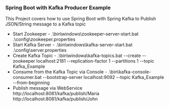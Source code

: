 ### Spring Boot with Kafka Producer Example
This Project covers how to use Spring Boot with Spring Kafka to Publish JSON/String message to a Kafka topic
* Start Zookeeper - .\bin\windows\zookeeper-server-start.bat .\config\zookeeper.properties <br/>
* Start Kafka Server - .\bin\windows\kafka-server-start.bat .\config\server.properties <br/>
* Create Kafka Topic - .\bin\windowa\kafka-topics.bat --create --zookeeper localhost:2181 --replication-factor 1 --partitions 1 --topic Kafka_Example <br/>
* Consume from the Kafka Topic via Console - .\bin\kafka-console-consumer.bat --bootstrap-server localhost:9092 --topic Kafka_Example --from-beginning <br/>
* Publish message via WebService <br/>
http://localhost:8081/kafka/publish/Maria <br/>
http://localhost:8081/kafka/publish/John <br/>
